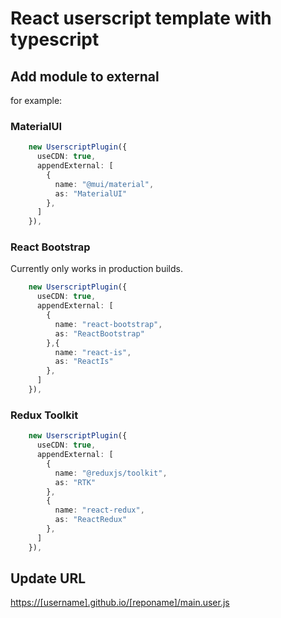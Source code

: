 # React userscript template with typescript

## Add module to external

for example:

### MaterialUI

```typescript:webpack.config.ts
    new UserscriptPlugin({
      useCDN: true,
      appendExternal: [
        {
          name: "@mui/material",
          as: "MaterialUI"
        },
      ]
    }),
```

### React Bootstrap

Currently only works in production builds.

```typescript:webpack.config.ts
    new UserscriptPlugin({
      useCDN: true,
      appendExternal: [
        {
          name: "react-bootstrap",
          as: "ReactBootstrap"
        },{
          name: "react-is",
          as: "ReactIs"
        },
      ]
    }),
```

### Redux Toolkit

```typescript:webpack.config.ts
    new UserscriptPlugin({
      useCDN: true,
      appendExternal: [
        {
          name: "@reduxjs/toolkit",
          as: "RTK"
        },
        {
          name: "react-redux",
          as: "ReactRedux"
        },
      ]
    }),
```

## Update URL

<https://[username].github.io/[reponame]/main.user.js>
